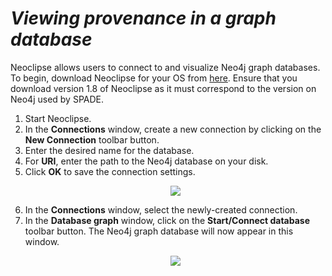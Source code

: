 # _Viewing provenance in a graph database_ #

Neoclipse allows users to connect to and visualize Neo4j graph databases. To begin, download Neoclipse for your OS from [here](https://github.com/neo4j/neoclipse/downloads). Ensure that you download version 1.8 of Neoclipse as it must correspond to the version on Neo4j used by SPADE.

  1. Start Neoclipse.
  1. In the **Connections** window, create a new connection by clicking on the **New Connection** toolbar button.
  1. Enter the desired name for the database.
  1. For **URI**, enter the path to the Neo4j database on your disk.
  1. Click **OK** to save the connection settings.<p align='center'><img src='http://data-provenance.googlecode.com/svn/wiki/img/neoclipse_create_connection.png' /></p>
  1. In the **Connections** window, select the newly-created connection.
  1. In the **Database graph** window, click on the **Start/Connect database** toolbar button. The Neo4j graph database will now appear in this window.<p align='center'><img src='http://data-provenance.googlecode.com/svn/wiki/img/neoclipse_browse_database.png' /></p>